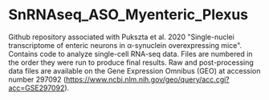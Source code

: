 # SnRNAseq_ASO_Myenteric_Plexus
Github repository associated with Pukszta et al. 2020 "Single-nuclei transcriptome of enteric neurons in α-synuclein overexpressing mice". Contains code to analyze single-cell RNA-seq data. Files are numbered in the order they were run to produce final results. Raw and post-processing data files are available on the Gene Expression Omnibus (GEO) at accession number 297092 (https://www.ncbi.nlm.nih.gov/geo/query/acc.cgi?acc=GSE297092).
